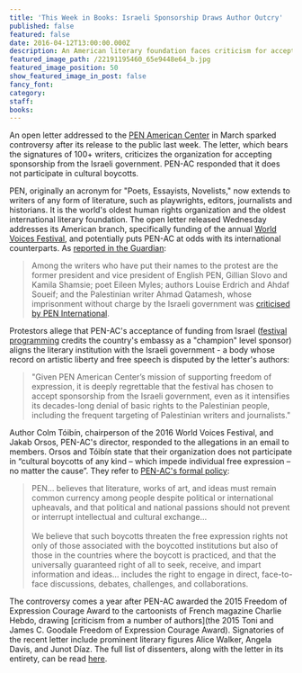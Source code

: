 ```yaml
---
title: 'This Week in Books: Israeli Sponsorship Draws Author Outcry'
published: false
featured: false
date: 2016-04-12T13:00:00.000Z
description: An American literary foundation faces criticism for accepting Israeli government funding.
featured_image_path: /22191195460_65e9448e64_b.jpg
featured_image_position: 50
show_featured_image_in_post: false
fancy_font:
category:
staff:
books:
---
```



An open letter addressed to the [PEN American Center](https://www.pen.org/) in March sparked controversy after its release to the public last week. The letter, which bears the signatures of 100+ writers, criticizes the organization for accepting sponsorship from the Israeli government. PEN-AC responded that it does not participate in cultural boycotts.

PEN, originally an acronym for "Poets, Essayists, Novelists," now extends to writers of any form of literature, such as playwrights, editors, journalists and historians. It is the world's oldest human rights organization and the oldest international literary foundation. The open letter released Wednesday addresses its American branch, specifically funding of the annual [World Voices Festival](http://worldvoices.pen.org/), and potentially puts PEN-AC at odds with its international counterparts. As [reported in the Guardian](http://www.theguardian.com/books/2016/apr/06/israeli-backing-for-new-york-festival-rejected-in-angry-letter-by-authors):

> Among the writers who have put their names to the protest are the former president and vice president of English PEN, Gillian Slovo and Kamila Shamsie; poet Eileen Myles; authors Louise Erdrich and Ahdaf Soueif; and the Palestinian writer Ahmad Qatamesh, whose imprisonment without charge by the Israeli government was [criticised by PEN International](https://www.pen.org/rapid-action/2011/05/25/writer-and-academic-detained-without-charge-0).

Protestors allege that PEN-AC's acceptance of funding from Israel ([festival programming](http://worldvoices.pen.org/2016-world-voices-supporters) credits the country's embassy as a "champion" level sponsor) aligns the literary institution with the Israeli government - a body whose record on artistic liberty and free speech is disputed by the letter's authors:

> "Given PEN American Center’s mission of supporting freedom of expression, it is deeply regrettable that the festival has chosen to accept sponsorship from the Israeli government, even as it intensifies its decades-long denial of basic rights to the Palestinian people, including the frequent targeting of Palestinian writers and journalists."

Author Colm Tóibín, chairperson of the 2016 World Voices Festival, and Jakab Orsos, PEN-AC's director, responded to the allegations in an email to members. Orsos and Tóibín state that their organization does not participate in “cultural boycotts of any kind – which impede individual free expression – no matter the cause”. They refer to [PEN-AC's formal policy](http://www.pen.org/press-release/2007/06/22/pen-american-center-urges-rejection-academic-boycotts):

> PEN… believes that literature, works of art, and ideas must remain common currency among people despite political or international upheavals, and that political and national passions should not prevent or interrupt intellectual and cultural exchange…
> <br>
> <br>We believe that such boycotts threaten the free expression rights not only of those associated with the boycotted institutions but also of those in the countries where the boycott is practiced, and that the universally guaranteed right of all to seek, receive, and impart information and ideas… includes the right to engage in direct, face-to-face discussions, debates, challenges, and collaborations.

The controversy comes a year after PEN-AC awarded the 2015 Freedom of Expression Courage Award to the cartoonists of French magazine Charlie Hebdo, drawing [criticism from a number of authors](the 2015 Toni and James C. Goodale Freedom of Expression Courage Award). Signatories of the recent letter include prominent literary figures Alice Walker, Angela Davis, and Junot Díaz. The full list of dissenters, along with the letter in its entirety, can be read [here](https://adalahny.org/web-action/1376/letter-pen-american-center-don-t-partner-israeli-government).